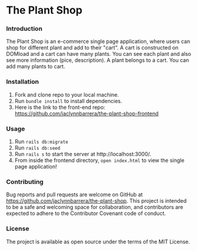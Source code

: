 # The Plant Shop

### Introduction

The Plant Shop is an e-commerce single page application, where users can shop for different plant and add to their "cart". A cart is constructed on DOMload and a cart can have many plants. You can see each plant and also see more information (pice, description). A plant belongs to a cart. You can add many plants to cart.

### Installation
1. Fork and clone repo to your local machine. 
2. Run `bundle install` to install dependencies.
3. Here is the link to the front-end repo: https://github.com/jaclynnbarrera/the-plant-shop-frontend

### Usage
1. Run `rails db:migrate`
2. Run `rails db:seed`
3. Run `rails s` to start the server at http://localhost:3000/.
4. From inside the frontend directory, `open index.html` to view the single page application!

### Contributing

Bug reports and pull requests are welcome on GitHub at https://github.com/jaclynnbarrera/the-plant-shop. This project is intended to be a safe and welcoming space for collaboration, and contributors are expected to adhere to the Contributor Covenant code of conduct.

### License

The project is available as open source under the terms of the MIT License.
